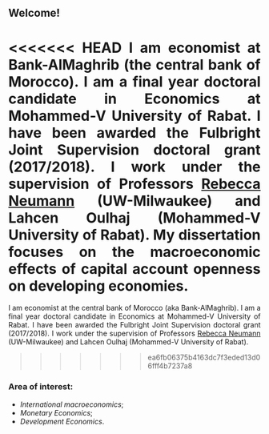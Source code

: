 <style>body {text-align: justify}</style>

## Welcome!
<<<<<<< HEAD
I am economist at Bank-AlMaghrib (the central bank of Morocco). I am  a final year doctoral candidate in Economics at Mohammed-V University of Rabat. I have been awarded the Fulbright Joint Supervision doctoral grant (2017/2018). I work under the supervision of Professors [Rebecca Neumann](https://uwm.edu/economics/people/neumann-rebecca/) (UW-Milwaukee) and Lahcen Oulhaj (Mohammed-V University of Rabat). My dissertation focuses on the macroeconomic effects of capital account openness on developing economies.
=======
 I am economist at the central bank of Morocco (aka Bank-AlMaghrib). I am  a final year doctoral candidate in Economics at Mohammed-V University of Rabat. I have been awarded the Fulbright Joint Supervision doctoral grant (2017/2018). I work under the supervision of Professors [Rebecca Neumann](https://uwm.edu/economics/people/neumann-rebecca/) (UW-Milwaukee) and Lahcen Oulhaj (Mohammed-V University of Rabat). 
>>>>>>> ea6fb06375b4163dc7f3eded13d06fff4b7237a8

### **Area of interest**:
- *International macroeconomics*;
- *Monetary Economics*;
- *Development Economics*.

